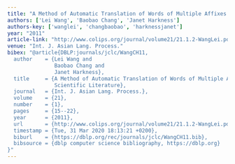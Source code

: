 ```yaml
---
title: "A Method of Automatic Translation of Words of Multiple Affixes In Scientific Literature"
authors: ['Lei Wang', 'Baobao Chang', 'Janet Harkness']
authors-key: ['wanglei', 'changbaobao', 'harknessjanet']
year: "2011"
article-link: "http://www.colips.org/journal/volume21/21.1.2-WangLei.pdf"
venue: "Int. J. Asian Lang. Process."
bibex: "@article{DBLP:journals/jclc/WangCH11,
  author    = {Lei Wang and
               Baobao Chang and
               Janet Harkness},
  title     = {A Method of Automatic Translation of Words of Multiple Affixes In
               Scientific Literature},
  journal   = {Int. J. Asian Lang. Process.},
  volume    = {21},
  number    = {1},
  pages     = {15--22},
  year      = {2011},
  url       = {http://www.colips.org/journal/volume21/21.1.2-WangLei.pdf},
  timestamp = {Tue, 31 Mar 2020 18:13:21 +0200},
  biburl    = {https://dblp.org/rec/journals/jclc/WangCH11.bib},
  bibsource = {dblp computer science bibliography, https://dblp.org}
}"
---
```


